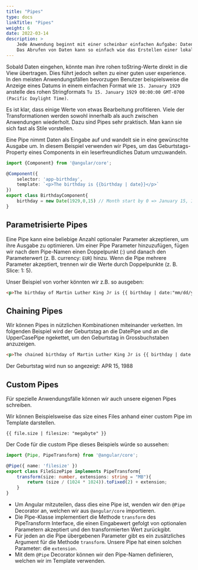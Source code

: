 ```yaml
---
title: "Pipes"
type: docs
linkTitle: "Pipes"
weight: 6
date: 2022-03-14
description: >
    Jede Anwendung beginnt mit einer scheinbar einfachen Aufgabe: Daten abrufen, transformieren und Benutzern zeigen.
    Das Abrufen von Daten kann so einfach wie das Erstellen einer lokalen Variablen oder so komplex wie das Streamen von Daten über ein WebSocket sein.
---
```


Sobald Daten eingehen, könnte man ihre rohen toString-Werte direkt in die View übertragen. Dies führt jedoch selten zu einer guten user experience. In den meisten Anwendungsfällen
bevorzugen Benutzer beispielsweise die Anzeige eines Datums in einem einfachen Format wie `15. January 1929` anstelle des rohen Stringformats `Tu 15. January 1929 00:00:00 GMT-0700 (Pacific Daylight Time)`.

Es ist klar, dass einige Werte von etwas Bearbeitung profitieren. Viele der Transformationen werden sowohl innerhalb als auch zwischen Anwendungen wiederholt.
Dazu sind Pipes sehr praktisch. Man kann sie sich fast als Stile vorstellen.

Eine Pipe nimmt Daten als Eingabe auf und wandelt sie in eine gewünschte Ausgabe um.
In diesem Beispiel verwenden wir Pipes, um das Geburtstags-Property eines Components in ein leserfreundliches Datum umzuwandeln.

```typescript
import {Component} from '@angular/core';

@Component({
    selector: 'app-birthday',
    template: `<p>The birthday is {{birthday | date}}</p>`
})
export class BirthdayComponent{
    birthday = new Date(1929,0,15) // Month start by 0 => January 15, 1929
}
```

## Parametrisierte Pipes
Eine Pipe kann eine beliebige Anzahl optionaler Parameter akzeptieren, um ihre Ausgabe zu optimieren. Um einer Pipe Parameter hinzuzufügen,
fügen wir nach dem Pipe-Namen einen Doppelpunkt (:) und danach den Parameterwert (z. B. currency: `EUR`) hinzu.
Wenn die Pipe mehrere Parameter akzeptiert, trennen wir die Werte durch Doppelpunkte (z. B. Slice: 1: 5).

Unser Beispiel von vorher könnten wir z.B. so ausgeben:
```html
<p>The birthday of Martin Luther King Jr is {{ birthday | date:"mm/dd/yy" }} </p>
```

## Chaining Pipes
Wir können Pipes in nützlichen Kombinationen miteinander verketten. Im folgenden Beispiel wird der Geburtstag an die DatePipe und an die UpperCasePipe
ngekettet, um den Geburtstag in Grossbuchstaben anzuzeigen.

```html
<p>The chained birthday of Martin Luther King Jr is {{ birthday | date | uppercase }} </p>
```

Der Geburtstag wird nun so angezeigt: APR 15, 1988

## Custom Pipes
Für spezielle Anwendungsfälle können wir auch unsere eigenen Pipes schreiben. 

Wir können Beispielsweise das size eines Files anhand einer custom Pipe im Template darstellen.
```
{{ file.size | filesize: "megabyte" }}
```

Der Code für die custom Pipe dieses Beispiels würde so aussehen:
```typescript
import {Pipe, PipeTransform} from '@angular/core';

@Pipe({ name: 'filesize' })
export class FileSizePipe implements PipeTransform{
    transform(size: number, extensions: string = "MB"){
        return (size / (1024 * 1024)).toFixed(2) + extension;
    }
}
```
- Um Angular mitzuteilen, dass dies eine Pipe ist, wenden wir den `@Pipe` Decorator an, welchen wir aus `@angular/core` importieren.
- Die Pipe-Klasse implementiert die Methode `transform` des PipeTransform Interface, die einen Eingabewert gefolgt von optionalen Parametern akzeptiert und den transformierten Wert zurückgibt.
- Für jeden an die Pipe übergebenen Parameter gibt es ein zusätzliches Argument für die Methode `transform`. Unsere Pipe hat einen solchen Parameter: die `extension`.
- Mit dem `@Pipe` Decorator können wir den Pipe-Namen definieren, welchen wir im Template verwenden.

